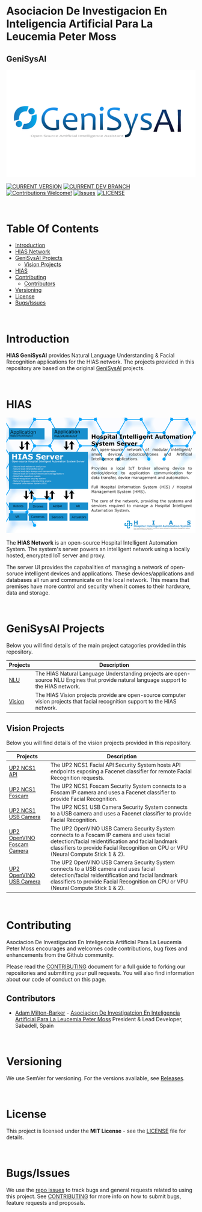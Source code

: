 # Asociacion De Investigacion En Inteligencia Artificial Para La Leucemia Peter Moss
## GeniSysAI
[![HIAS GeniSysAI](Media/Images/GeniSysAI.png)](https://github.com/LeukemiaAiResearch/GeniSysAI)


[![CURRENT VERSION](https://img.shields.io/badge/CURRENT%20VERSION-0.2.0-blue.svg)](https://github.com/LeukemiaAiResearch/GeniSysAI/tree/0.2.0) [![CURRENT DEV BRANCH](https://img.shields.io/badge/CURRENT%20DEV%20BRANCH-0.3.0-blue.svg)](https://github.com/LeukemiaAiResearch/GeniSysAI/tree/0.3.0)  [![Contributions Welcome!](https://img.shields.io/badge/Contributions-Welcome-lightgrey.svg)](CONTRIBUTING.md)  [![Issues](https://img.shields.io/badge/Issues-Welcome-lightgrey.svg)](issues) [![LICENSE](https://img.shields.io/badge/LICENSE-MIT-blue.svg)](LICENSE)

&nbsp;

# Table Of Contents

- [Introduction](#introduction)
- [HIAS Network](#hias-network)
- [GeniSysAI Projects](#genisysai-projects)
    - [Vision Projects](#vision-projects)
- [HIAS](#hias)
- [Contributing](#contributing)
    - [Contributors](#contributors)
- [Versioning](#versioning)
- [License](#license)
- [Bugs/Issues](#bugs-issues)

&nbsp;

# Introduction

**HIAS GeniSysAI** provides Natural Language Understanding & Facial Recognition applications for the HIAS network. The projects provided in this repository are based on the original [GeniSysAI](https://github.com/GeniSysAI) projects.

&nbsp;

# HIAS

[![HIAS - Hospital Intelligent Automation System](Media/Images/HIAS-Network.png)](https://github.com/LeukemiaAiResearch/HIAS)

The **HIAS Network** is an open-source Hospital Intelligent Automation System. The system's server powers an intelligent network using a locally hosted, encrypted IoT server and proxy.

The server UI provides the capabalities of managing a network of open-soruce intelligent devices and applications. These devices/applications and databases all run and communicate on the local network. This means that premises have more control and security when it comes to their hardware, data and storage.

&nbsp;

# GeniSysAI Projects

Below you will find details of the main project catagories provided in this repository.

| Projects   | Description                                                                                                                                                                                                                                                                                                                                                                                                                                                                                                                                 |
| --- |------------------------------------------------------------------------------------------------------------------------------------------------------------------------------------------------------------------------------------------------------------------------------------------------------------------------------------------------------------------------------------------------------------------------------------------------------------------------------------------------------------------------------------------- |
| [NLU](NLU "NLU")   | The HIAS Natural Language Understanding projects are open-source NLU Engines that provide natural language support to the HIAS network.                                                                                                                                                                                                                                                                                                   |
| [Vision](Vision "Vision")   | The HIAS Vision projects provide are open-source computer vision projects that facial recognition support to the HIAS network.                                                                                                                                                                                                                                                                                                   |

## Vision Projects

Below you will find details of the vision projects provided in this repository.

| Projects   | Description                                                                                                                                                                                                                                                                                                                                                                                                                                                                                                                                 |
| --- |------------------------------------------------------------------------------------------------------------------------------------------------------------------------------------------------------------------------------------------------------------------------------------------------------------------------------------------------------------------------------------------------------------------------------------------------------------------------------------------------------------------------------------------- |
| [UP2 NCS1 API](Vision/UP2/NCS1/API "UP2 NCS1 API")   | The UP2 NCS1 Facial API Security System hosts API endpoints exposing a Facenet classifier for remote Facial Recognition requests.  |
| [UP2 NCS1 Foscam](Vision/UP2/NCS1/Foscam "UP2 NCS1 Foscam")   | The UP2 NCS1 Foscam Security System connects to a Foscam IP camera and uses a Facenet classifier to provide Facial Recognition. |
| [UP2 NCS1 USB Camera](Vision/UP2/NCS1/USBCam "UP2 NCS1 USB Camera")   | The UP2 NCS1 USB Camera Security System connects to a USB camera and uses a Facenet classifier to provide Facial Recognition.   |
| [UP2 OpenVINO Foscam Camera](Vision/UP2/OpenVINO/Foscam "UP2 OpenVINO Foscam Camera")   | The UP2 OpenVINO USB Camera Security System connects to a Foscam IP camera and uses facial detection/facial reidentification and facial landmark classifiers to provide Facial Recognition on CPU or VPU (Neural Compute Stick 1 & 2).   |
| [UP2 OpenVINO USB Camera](Vision/UP2/OpenVINO/USBCam "UP2 OpenVINO USB Camera")   | The UP2 OpenVINO USB Camera Security System connects to a USB camera and uses facial detection/facial reidentification and facial landmark classifiers to provide Facial Recognition on CPU or VPU (Neural Compute Stick 1 & 2).   |

&nbsp;

# Contributing

Asociacion De Investigacion En Inteligencia Artificial Para La Leucemia Peter Moss encourages and welcomes code contributions, bug fixes and enhancements from the Github community.

Please read the [CONTRIBUTING](CONTRIBUTING.md "CONTRIBUTING") document for a full guide to forking our repositories and submitting your pull requests. You will also find information about our code of conduct on this page.

## Contributors

- [Adam Milton-Barker](https://www.leukemiaresearchassociation.ai/team/adam-milton-barker "Adam Milton-Barker") - [Asociacion De Investigatcion En Inteligencia Artificial Para La Leucemia Peter Moss](https://www.leukemiaresearchassociation.ai "Asociacion De Investigacion En Inteligencia Artificial Para La Leucemia Peter Moss") President & Lead Developer, Sabadell, Spain

&nbsp;

# Versioning

We use SemVer for versioning. For the versions available, see [Releases](releases "Releases").

&nbsp;

# License

This project is licensed under the **MIT License** - see the [LICENSE](LICENSE "LICENSE") file for details.

&nbsp;

# Bugs/Issues

We use the [repo issues](issues "repo issues") to track bugs and general requests related to using this project. See [CONTRIBUTING](CONTRIBUTING.md "CONTRIBUTING") for more info on how to submit bugs, feature requests and proposals.